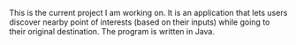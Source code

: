 This is the current project I am working on. It is an application that lets users discover nearby point of interests (based on their inputs)
while going to their original destination. The program is written in Java.
